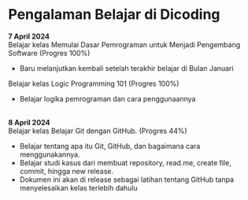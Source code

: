# Pengalaman Belajar di Dicoding

**7 April 2024**<br>
Belajar kelas Memulai Dasar Pemrograman untuk Menjadi Pengembang Software (Progres 100%) 
* Baru melanjutkan kembali setelah terakhir belajar di Bulan Januari

Belajar kelas Logic Programming 101 (Progres 100%)
* Belajar logika pemrograman dan cara penggunaannya

<br>**8 April 2024**<br>
Belajar kelas Belajar Git dengan GitHub. (Progres 44%)
* Belajar tentang apa itu Git, GitHub, dan bagaimana cara menggunakannya.
* Belajar studi kasus dari membuat repository, read.me, create file, commit, hingga new release.
* Dokumen ini akan di release sebagai latihan tentang GitHub tanpa menyelesaikan kelas terlebih dahulu
